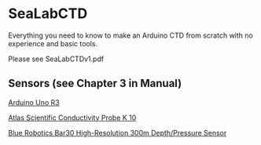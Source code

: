 # SeaLabCTD
Everything you need to know to make an Arduino CTD from scratch with no experience and basic tools.

Please see SeaLabCTDv1.pdf

## Sensors (see Chapter 3 in Manual)
[Arduino Uno R3](https://docs.arduino.cc/hardware/uno-rev3/)

[Atlas Scientific Conductivity Probe K 10](https://atlas-scientific.com/kits/conductivity-k-10-kit/)

[Blue Robotics Bar30 High-Resolution 300m Depth/Pressure Sensor](https://bluerobotics.com/store/sensors-sonars-cameras/sensors/bar30-sensor-r1/)
